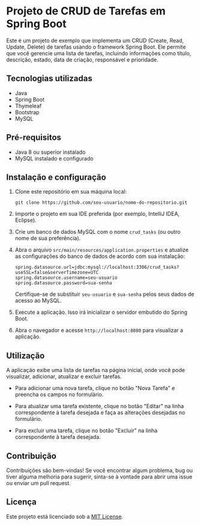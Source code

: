 # Projeto de CRUD de Tarefas em Spring Boot

Este é um projeto de exemplo que implementa um CRUD (Create, Read, Update, Delete) de tarefas usando o framework Spring Boot. Ele permite que você gerencie uma lista de tarefas, incluindo informações como título, descrição, estado, data de criação, responsável e prioridade.

## Tecnologias utilizadas

- Java
- Spring Boot
- Thymeleaf
- Bootstrap
- MySQL

## Pré-requisitos

- Java 8 ou superior instalado
- MySQL instalado e configurado

## Instalação e configuração

1. Clone este repositório em sua máquina local:

   ```shell
   git clone https://github.com/seu-usuario/nome-do-repositorio.git
   ```

2. Importe o projeto em sua IDE preferida (por exemplo, IntelliJ IDEA, Eclipse).

3. Crie um banco de dados MySQL com o nome `crud_tasks` (ou outro nome de sua preferência).

4. Abra o arquivo `src/main/resources/application.properties` e atualize as configurações do banco de dados de acordo com sua instalação:

   ```properties
   spring.datasource.url=jdbc:mysql://localhost:3306/crud_tasks?useSSL=false&serverTimezone=UTC
   spring.datasource.username=seu-usuario
   spring.datasource.password=sua-senha
   ```

   Certifique-se de substituir `seu-usuario` e `sua-senha` pelos seus dados de acesso ao MySQL.

5. Execute a aplicação. Isso irá inicializar o servidor embutido do Spring Boot.

6. Abra o navegador e acesse `http://localhost:8080` para visualizar a aplicação.

## Utilização

A aplicação exibe uma lista de tarefas na página inicial, onde você pode visualizar, adicionar, atualizar e excluir tarefas.

- Para adicionar uma nova tarefa, clique no botão "Nova Tarefa" e preencha os campos no formulário.

- Para atualizar uma tarefa existente, clique no botão "Editar" na linha correspondente à tarefa desejada e faça as alterações desejadas no formulário.

- Para excluir uma tarefa, clique no botão "Excluir" na linha correspondente à tarefa desejada.

## Contribuição

Contribuições são bem-vindas! Se você encontrar algum problema, bug ou tiver alguma melhoria para sugerir, sinta-se à vontade para abrir uma issue ou enviar um pull request.

## Licença

Este projeto está licenciado sob a [MIT License](https://opensource.org/licenses/MIT).
